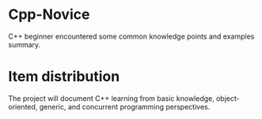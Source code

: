 # Cpp-Novice
C++ beginner encountered some common knowledge points and examples summary.

# Item distribution
The project will document C++ learning from basic knowledge, object-oriented, generic, and concurrent programming perspectives.

